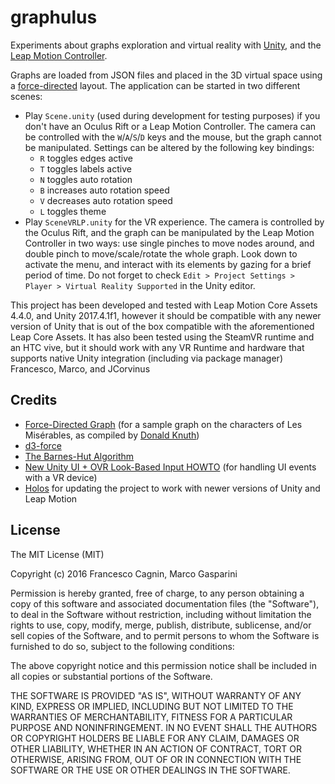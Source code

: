 # graphulus
Experiments about graphs exploration and virtual reality with [Unity](https://unity3d.com/), and the [Leap Motion Controller](https://www.leapmotion.com/).

Graphs are loaded from JSON files and placed in the 3D virtual space using a [force-directed](https://en.wikipedia.org/wiki/Force-directed_graph_drawing) layout. The application can be started in two different scenes:
- Play `Scene.unity` (used during development for testing purposes) if you don't have an Oculus Rift or a Leap Motion Controller. The camera can be controlled with the `W`/`A`/`S`/`D` keys and the mouse, but the graph cannot be manipulated. Settings can be altered by the following key bindings:
  - `R` toggles edges active
  - `T` toggles labels active
  - `N` toggles auto rotation
  - `B` increases auto rotation speed
  - `V` decreases auto rotation speed
  - `L` toggles theme
- Play `SceneVRLP.unity` for the VR experience. The camera is controlled by the Oculus Rift, and the graph can be manipulated by the Leap Motion Controller in two ways: use single pinches to move nodes around, and double pinch to move/scale/rotate the whole graph. Look down to activate the menu, and interact with its elements by gazing for a brief period of time. Do not forget to check `Edit > Project Settings > Player > Virtual Reality Supported` in the Unity editor.

This project has been developed and tested with Leap Motion Core Assets 4.4.0, and Unity 2017.4.1f1, however it should be compatible with any newer version of Unity that is out of the box compatible with the aforementioned Leap Core Assets.
It has also been tested using the SteamVR runtime and an HTC vive, but it should work with any VR Runtime and hardware that supports native Unity integration (including via package manager)
Francesco, Marco, and JCorvinus


## Credits
- [Force-Directed Graph](https://bl.ocks.org/mbostock/4062045) (for a sample graph on the characters of Les Misérables, as compiled by [Donald Knuth](http://www-cs-faculty.stanford.edu/~uno/sgb.html))
- [d3-force](https://github.com/d3/d3-force)
- [The Barnes-Hut Algorithm](http://arborjs.org/docs/barnes-hut)
- [New Unity UI + OVR Look-Based Input HOWTO](https://forums.oculus.com/community/discussion/16710/new-unity-ui-ovr-look-based-input-howto) (for handling UI events with a VR device)
- [Holos](holos.io) for updating the project to work with newer versions of Unity and Leap Motion


## License
The MIT License (MIT)

Copyright (c) 2016 Francesco Cagnin, Marco Gasparini

Permission is hereby granted, free of charge, to any person obtaining a copy
of this software and associated documentation files (the "Software"), to deal
in the Software without restriction, including without limitation the rights
to use, copy, modify, merge, publish, distribute, sublicense, and/or sell
copies of the Software, and to permit persons to whom the Software is
furnished to do so, subject to the following conditions:

The above copyright notice and this permission notice shall be included in all
copies or substantial portions of the Software.

THE SOFTWARE IS PROVIDED "AS IS", WITHOUT WARRANTY OF ANY KIND, EXPRESS OR
IMPLIED, INCLUDING BUT NOT LIMITED TO THE WARRANTIES OF MERCHANTABILITY,
FITNESS FOR A PARTICULAR PURPOSE AND NONINFRINGEMENT. IN NO EVENT SHALL THE
AUTHORS OR COPYRIGHT HOLDERS BE LIABLE FOR ANY CLAIM, DAMAGES OR OTHER
LIABILITY, WHETHER IN AN ACTION OF CONTRACT, TORT OR OTHERWISE, ARISING FROM,
OUT OF OR IN CONNECTION WITH THE SOFTWARE OR THE USE OR OTHER DEALINGS IN THE
SOFTWARE.
